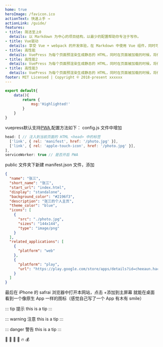 ```yaml
---
home: true
heroImage: /favicon.ico
actionText: 快速上手 →
actionLink: /guide/
features:
- title: 简洁至上0
  details: 以 Markdown 为中心的项目结构，以最少的配置帮助你专注于写作。
- title: Vue驱动
  details: 享受 Vue + webpack 的开发体验，在 Markdown 中使用 Vue 组件，同时可以使用 Vue 来开发自定义主题。
- title: 高性能
  details: VuePress 为每个页面预渲染生成静态的 HTML，同时在页面被加载的时候，将作为 SPA 运行。
- title: 高性能2
  details: VuePress 为每个页面预渲染生成静态的 HTML，同时在页面被加载的时候，将作为 SPA 运行。
- title: 高性能3
  details: VuePress 为每个页面预渲染生成静态的 HTML，同时在页面被加载的时候，将作为 SPA 运行。  
footer: MIT Licensed | Copyright © 2018-present xxxxxx
---
```


``` js
export default{
    data(){
        return {
            msg:'Highlighted!'
        }
    }
}
```
vuepress默认支持[PWA](https://segmentfault.com/a/1190000012353473),配置方法如下：
config.js 文件中增加
``` js
head: [ // 注入到当前页面的 HTML <head> 中的标签
  ['link', { rel: 'manifest', href: '/photo.jpg' }],
  ['link', { rel: 'apple-touch-icon', href: '/photo.jpg' }],
],
serviceWorker: true // 是否开启 PWA
```

public 文件夹下新建 manifest.json 文件，添加
``` json
{
  "name": "张三",
  "short_name": "张三",
  "start_url": "index.html",
  "display": "standalone",
  "background_color": "#2196f3",
  "description": "张三的个人主页",
  "theme_color": "blue",
  "icons": [
    {
      "src": "./photo.jpg",
      "sizes": "144x144",
      "type": "image/png"
    }
  ],
  "related_applications": [
    {
      "platform": "web"
    },
    {
      "platform": "play",
      "url": "https://play.google.com/store/apps/details?id=cheeaun.hackerweb"
    }
  ]
}
```
最后在 iPhone 的 safrai 浏览器中打开本网站，点击 +添加到主屏幕 就能在桌面看到一个像原生 App 一样的图标（感觉自己写了一个 App 有木有 smile）


::: tip 提示
this is a tip
:::

::: warning 注意
this is a tip
:::

::: danger 警告
this is a tip
:::

:tada: :100: :bamboo: :gift_heart: :fire: :moneybag:    
